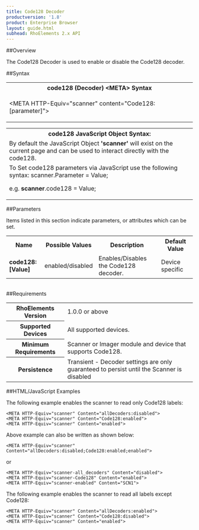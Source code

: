 ```yaml
---
title: Code128 Decoder
productversion: '1.8'
product: Enterprise Browser
layout: guide.html
subhead: RhoElements 2.x API
---
```


##Overview

The Code128 Decoder is used to enable or disable the Code128 decoder.

##Syntax

<table class="re-table"><tr><th class="tableHeading">code128 (Decoder) &lt;META&gt; Syntax
</th></tr><tr><td class="clsSyntaxCells clsOddRow"><p>&lt;META HTTP-Equiv="scanner" content="Code128:[parameter]"&gt;</p></td></tr></table>
<table class="re-table"><tr><th class="tableHeading">code128 JavaScript Object Syntax:</th></tr><tr><td class="clsSyntaxCells clsOddRow">
By default the JavaScript Object <b>'scanner'</b> will exist on the current page and can be used to interact directly with the code128.
</td></tr><tr><td class="clsSyntaxCells clsEvenRow">
To Set code128 parameters via JavaScript use the following syntax: scanner.Parameter = Value;
<P />e.g. <b>scanner</b>.code128 = Value;
</td></tr></table>

##Parameters


Items listed in this section indicate parameters, or attributes which can be set.
<table class="re-table"><col width="20%" /><col width="20%" /><col width="38%" /><col width="22%" /><tr><th class="tableHeading">Name</th><th class="tableHeading">Possible Values</th><th class="tableHeading">Description</th><th class="tableHeading">Default Value</th></tr><tr><td class="clsSyntaxCells clsOddRow"><b>code128:[Value]
</b></td><td class="clsSyntaxCells clsOddRow">enabled/disabled</td><td class="clsSyntaxCells clsOddRow">Enables/Disables the Code128 decoder.</td><td class="clsSyntaxCells clsOddRow">Device specific</td></tr></table>
<table class="re-table"><col width="78%" /><col width="8%" /><col width="1%" /><col width="5%" /><col width="1%" /><col width="5%" /><col width="2%" /></table>





##Requirements

<table class="re-table"><tr><th class="tableHeading">RhoElements Version</th><td class="clsSyntaxCell clsEvenRow">1.0.0 or above
</td></tr><tr><th class="tableHeading">Supported Devices</th><td class="clsSyntaxCell clsOddRow">All supported devices.</td></tr><tr><th class="tableHeading">Minimum Requirements</th><td class="clsSyntaxCell clsOddRow">Scanner or Imager module and device that supports Code128.</td></tr><tr><th class="tableHeading">Persistence</th><td class="clsSyntaxCell clsEvenRow">Transient - Decoder settings are only guaranteed to persist until the Scanner is disabled</td></tr></table>


##HTML/JavaScript Examples

The following example enables the scanner to read only Code128 labels:

	<META HTTP-Equiv="scanner" Content="allDecoders:disabled">
	<META HTTP-Equiv="scanner" Content="Code128:enabled">
	<META HTTP-Equiv="scanner" Content="enabled">
	
Above example can also be written as shown below:

	<META HTTP-Equiv="scanner" Content="allDecoders:disabled;Code128:enabled;enabled">
	
or

	<META HTTP-Equiv="scanner-all_decoders" Content="disabled">
	<META HTTP-Equiv="scanner-Code128" Content="enabled">
	<META HTTP-Equiv="scanner-enabled" Content="SCN1">
	
The following example enables the scanner to read all labels except Code128:

	<META HTTP-Equiv="scanner" Content="allDecoders:enabled">
	<META HTTP-Equiv="scanner" Content="Code128:disabled">
	<META HTTP-Equiv="scanner" Content="enabled">
	





